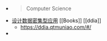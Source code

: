 - > Computer Science
- [设计数据密集型应用](http://ddia.vonng.com/#/) [[Books]] [[ddia]]
	- https://ddia.qtmuniao.com/#/
-